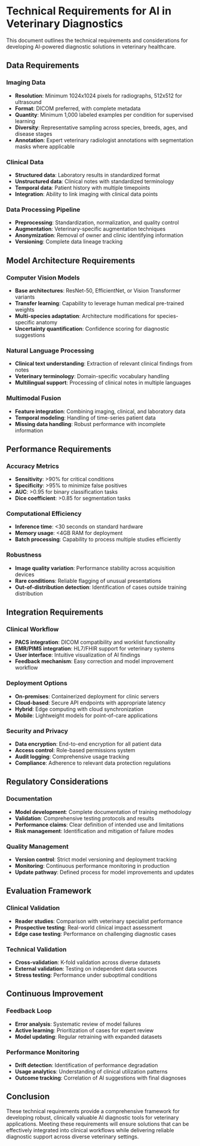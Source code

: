 # Technical Requirements for AI in Veterinary Diagnostics

This document outlines the technical requirements and considerations for developing AI-powered diagnostic solutions in veterinary healthcare.

## Data Requirements

### Imaging Data
- **Resolution**: Minimum 1024x1024 pixels for radiographs, 512x512 for ultrasound
- **Format**: DICOM preferred, with complete metadata
- **Quantity**: Minimum 1,000 labeled examples per condition for supervised learning
- **Diversity**: Representative sampling across species, breeds, ages, and disease stages
- **Annotation**: Expert veterinary radiologist annotations with segmentation masks where applicable

### Clinical Data
- **Structured data**: Laboratory results in standardized format
- **Unstructured data**: Clinical notes with standardized terminology
- **Temporal data**: Patient history with multiple timepoints
- **Integration**: Ability to link imaging with clinical data points

### Data Processing Pipeline
- **Preprocessing**: Standardization, normalization, and quality control
- **Augmentation**: Veterinary-specific augmentation techniques
- **Anonymization**: Removal of owner and clinic identifying information
- **Versioning**: Complete data lineage tracking

## Model Architecture Requirements

### Computer Vision Models
- **Base architectures**: ResNet-50, EfficientNet, or Vision Transformer variants
- **Transfer learning**: Capability to leverage human medical pre-trained weights
- **Multi-species adaptation**: Architecture modifications for species-specific anatomy
- **Uncertainty quantification**: Confidence scoring for diagnostic suggestions

### Natural Language Processing
- **Clinical text understanding**: Extraction of relevant clinical findings from notes
- **Veterinary terminology**: Domain-specific vocabulary handling
- **Multilingual support**: Processing of clinical notes in multiple languages

### Multimodal Fusion
- **Feature integration**: Combining imaging, clinical, and laboratory data
- **Temporal modeling**: Handling of time-series patient data
- **Missing data handling**: Robust performance with incomplete information

## Performance Requirements

### Accuracy Metrics
- **Sensitivity**: >90% for critical conditions
- **Specificity**: >95% to minimize false positives
- **AUC**: >0.95 for binary classification tasks
- **Dice coefficient**: >0.85 for segmentation tasks

### Computational Efficiency
- **Inference time**: <30 seconds on standard hardware
- **Memory usage**: <4GB RAM for deployment
- **Batch processing**: Capability to process multiple studies efficiently

### Robustness
- **Image quality variation**: Performance stability across acquisition devices
- **Rare conditions**: Reliable flagging of unusual presentations
- **Out-of-distribution detection**: Identification of cases outside training distribution

## Integration Requirements

### Clinical Workflow
- **PACS integration**: DICOM compatibility and worklist functionality
- **EMR/PIMS integration**: HL7/FHIR support for veterinary systems
- **User interface**: Intuitive visualization of AI findings
- **Feedback mechanism**: Easy correction and model improvement workflow

### Deployment Options
- **On-premises**: Containerized deployment for clinic servers
- **Cloud-based**: Secure API endpoints with appropriate latency
- **Hybrid**: Edge computing with cloud synchronization
- **Mobile**: Lightweight models for point-of-care applications

### Security and Privacy
- **Data encryption**: End-to-end encryption for all patient data
- **Access control**: Role-based permissions system
- **Audit logging**: Comprehensive usage tracking
- **Compliance**: Adherence to relevant data protection regulations

## Regulatory Considerations

### Documentation
- **Model development**: Complete documentation of training methodology
- **Validation**: Comprehensive testing protocols and results
- **Performance claims**: Clear definition of intended use and limitations
- **Risk management**: Identification and mitigation of failure modes

### Quality Management
- **Version control**: Strict model versioning and deployment tracking
- **Monitoring**: Continuous performance monitoring in production
- **Update pathway**: Defined process for model improvements and updates

## Evaluation Framework

### Clinical Validation
- **Reader studies**: Comparison with veterinary specialist performance
- **Prospective testing**: Real-world clinical impact assessment
- **Edge case testing**: Performance on challenging diagnostic cases

### Technical Validation
- **Cross-validation**: K-fold validation across diverse datasets
- **External validation**: Testing on independent data sources
- **Stress testing**: Performance under suboptimal conditions

## Continuous Improvement

### Feedback Loop
- **Error analysis**: Systematic review of model failures
- **Active learning**: Prioritization of cases for expert review
- **Model updating**: Regular retraining with expanded datasets

### Performance Monitoring
- **Drift detection**: Identification of performance degradation
- **Usage analytics**: Understanding of clinical utilization patterns
- **Outcome tracking**: Correlation of AI suggestions with final diagnoses

## Conclusion

These technical requirements provide a comprehensive framework for developing robust, clinically valuable AI diagnostic tools for veterinary applications. Meeting these requirements will ensure solutions that can be effectively integrated into clinical workflows while delivering reliable diagnostic support across diverse veterinary settings.
